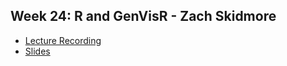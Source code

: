 ## Week 24: R and GenVisR - Zach Skidmore

- [Lecture Recording]()
- [Slides](https://github.com/genome/bfx-workshop/blob/master/lectures/week_24/bfx_genvisr.html)

